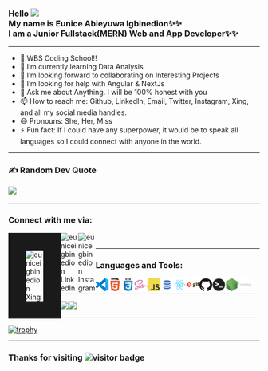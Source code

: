 ### Hello <img src="https://raw.githubusercontent.com/MartinHeinz/MartinHeinz/master/wave.gif" width="20px" style="max-width:100%;"> <br />My name is Eunice Abieyuwa Igbinedion✨✨<br />I am a Junior Fullstack(MERN) Web and App Developer✨✨
------

- 🔭 WBS Coding School!!
- 🌱 I’m currently learning Data Analysis
- 👯 I’m looking forward to collaborating on Interesting Projects
- 🤔 I’m looking for help with Angular & NextJs
- 💬 Ask me about Anything. I will be 100% honest with you
- 📫 How to reach me: Github, LinkedIn, Email, Twitter, Instagram, Xing, and all my social media handles.
- 😄 Pronouns: She, Her, Miss
- ⚡ Fun fact: If I could have any superpower, it would be to speak all languages so I could connect with anyone in the world.
---
### ✍️ Random Dev Quote
![](https://quotes-github-readme.vercel.app/api?type=horizontal&theme=light)

---

### Connect with me via:
[<img align="left" alt="euniceigbinedion Xing" width="35px" border="35px" src="https://cdn.jsdelivr.net/npm/simple-icons@v3/icons/xing.svg" />][Xing]
[<img align="left" alt="euniceigbinedion LinkedIn" width="35px" src="https://cdn.jsdelivr.net/npm/simple-icons@v3/icons/linkedin.svg" />][linkedin]
[<img align="left" alt="euniceigbinedion Instagram" width="35px" src="https://cdn.jsdelivr.net/npm/simple-icons@v3/icons/instagram.svg" />][instagram]


<br />

[Xing ]: https://www.xing.com/profile/EuniceAbieyuwa_Igbinedion/cv
[instagram]: https://www.instagram.com/leuchtender_stern18/
[linkedin]: https://www.linkedin.com/in/eunice-abieyuwa-igbinedion-82bb88117/

---

### Languages and Tools:

<img align="left" alt="Visual Studio Code" width="26px" src="https://raw.githubusercontent.com/github/explore/80688e429a7d4ef2fca1e82350fe8e3517d3494d/topics/visual-studio-code/visual-studio-code.png" />
<img align="left" alt="HTML5" width="26px" src="https://raw.githubusercontent.com/github/explore/80688e429a7d4ef2fca1e82350fe8e3517d3494d/topics/html/html.png" />
<img align="left" alt="CSS3" width="26px" src="https://raw.githubusercontent.com/github/explore/80688e429a7d4ef2fca1e82350fe8e3517d3494d/topics/css/css.png" />
<img align="left" alt="Sass" width="26px" src="https://raw.githubusercontent.com/github/explore/80688e429a7d4ef2fca1e82350fe8e3517d3494d/topics/sass/sass.png" />
<img align="left" alt="JavaScript" width="26px" src="https://raw.githubusercontent.com/github/explore/80688e429a7d4ef2fca1e82350fe8e3517d3494d/topics/javascript/javascript.png" />
<img align="left" alt="SQL" width="26px" src="https://raw.githubusercontent.com/github/explore/80688e429a7d4ef2fca1e82350fe8e3517d3494d/topics/sql/sql.png" />
<img align="left" alt="React" width="26px" src="https://raw.githubusercontent.com/github/explore/80688e429a7d4ef2fca1e82350fe8e3517d3494d/topics/react/react.png" />
<img align="left" alt="Git" width="26px" src="https://raw.githubusercontent.com/github/explore/80688e429a7d4ef2fca1e82350fe8e3517d3494d/topics/git/git.png" />
<img align="left" alt="GitHub" width="26px" src="https://raw.githubusercontent.com/github/explore/78df643247d429f6cc873026c0622819ad797942/topics/github/github.png" />
<img align="left" alt="Terminal" width="26px" src="https://raw.githubusercontent.com/github/explore/80688e429a7d4ef2fca1e82350fe8e3517d3494d/topics/terminal/terminal.png" />
<img align="left" alt="NodeJS" width="26px" src="https://raw.githubusercontent.com/github/explore/80688e429a7d4ef2fca1e82350fe8e3517d3494d/topics/nodejs/nodejs.png" />
<img align="left" alt="Express" width="26px" src="https://raw.githubusercontent.com/github/explore/80688e429a7d4ef2fca1e82350fe8e3517d3494d/topics/express/express.png" />

<br />


---

<img height="201em" src="https://github-readme-stats.vercel.app/api?username=Eunnylans&show_icons=true&hide_border=false&&count_private=true&include_all_commits=true&theme=radical" /><img height="201em" src="https://github-readme-stats.vercel.app/api/top-langs?username=Eunnylans&show_icons=true&hide_border=false&&count_private=true&include_all_commits=true&theme=radical" />

---

[![trophy](https://github-profile-trophy.vercel.app/?username=Eunnylans)](https://github.com/Eunnylans/github-profile-trophy)

---

### Thanks for visiting ![visitor badge](https://vbr.nathanchung.dev/badge?page_id=eunnylans)
                






